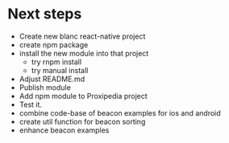 # Next steps


* Create new blanc react-native project
* create npm package
* install the new module into that project
	* try rnpm install
	* try manual install
* Adjust README.md
* Publish module
* Add npm module to Proxipedia project
* Test it.
* combine code-base of beacon examples for ios and android
* create util function for beacon sorting
* enhance beacon examples